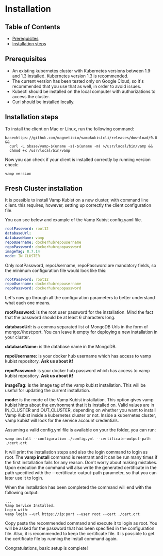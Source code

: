 # Installation

## Table of Contents

* [Prerequisites](#prerequisites)
* [Installation steps](#installation-steps)

## Prerequisites
* An existing kubernetes cluster with Kubernetes versions between 1.9 and 1.3 installed. Kubernetes version 1.3 is recommended.
* The current version has been tested only on Google Cloud, so it's recommended that you use that as well, in order to avoid issues.
* Kubectl should be installed on the local computer with authorizations to access the cluster.
* Curl should be installed locally.

## Installation steps

To install the client on Mac or Linux, run the following command:

```shell
base=https://github.com/magneticio/vampkubistcli/releases/download/0.0.57 &&
  curl -L $base/vamp-$(uname -s)-$(uname -m) >/usr/local/bin/vamp &&
  chmod +x /usr/local/bin/vamp
```

Now you can check if your client is installed correctly by running version check:

```shell
vamp version
```

## Fresh Cluster installation

It is possible to install Vamp Kubist on a new cluster, with command line client.
this requires, however, setting up correctly the client configuration file.

You can see below and example of the Vamp Kubist config.yaml file.

```yaml
rootPassword: root12
databaseUrl:
databaseName: vamp
repoUsername: dockerhubrepousername
repoPassword: dockerhubrepopassword
imageTag: 0.7.14
mode: IN_CLUSTER
```

Only rootPassword, repoUsername, repoPassword are mandatory fields, so the minimum configuration file would look like this:

```yaml
rootPassword: root12
repoUsername: dockerhubrepousername
repoPassword: dockerhubrepopassword
```

Let's now go through all the configuration parameters to better understand what each one means.

**rootPassword:** is the root user password for the installation.  Mind the fact that the password should be at least 6 characters long.

**databaseUrl:** is a comma separated list of MongoDB Urls in the form of mongo://host:port. You can leave it empty for deploying a new installation in your cluster.

**databaseName:** is the database name in the MongoDB.

**repoUsername:** is your docker hub username which has access to vamp kubist repository. **Ask us about it!**

**repoPassword:** is your docker hub password which has access to vamp kubist repository. **Ask us about it!**

**imageTag:** is the image tag of the vamp kubist installation. This will be useful for updating the current installation.

**mode:** is the mode of the Vamp Kubist installation. This option gives vamp kubist hints about the environment that it is installed on. Valid values are in IN_CLUSTER and OUT_CLUSTER, depending on whether you want to install Vamp Kubist inside a kubernetes cluster or not. Inside a kubernetes cluster, vamp kubist will look for the service account credentials.

Assuming a valid config.yml file is available on your the folder, you can run:

```shell
vamp install --configuration ./config.yml --certificate-output-path ./cert.crt
```

It will print the installation steps and also the login command to login as root.
The **vamp install** command is reentrant and it can be run many times if the first installation fails for any reason. Don't worry about making mistakes.
Upon execution the command will also write the generated certificate in the path specified with the --certificate-output-path parameter, so that you can later use it to login.

When the installation has been completed the command will end with the following output:

```shell
...
Vamp Service Installed.
Login with:
vamp login --url https://ip:port --user root --cert ./cert.crt
```

Copy paste the recommended command and execute it to login as root. You will be asked for the password that has been specified in the configuration file. Also, it is recommended to keep the certificate file. It is possible to get the certificate file by running the install command again.

Congratulations, basic setup is complete!

